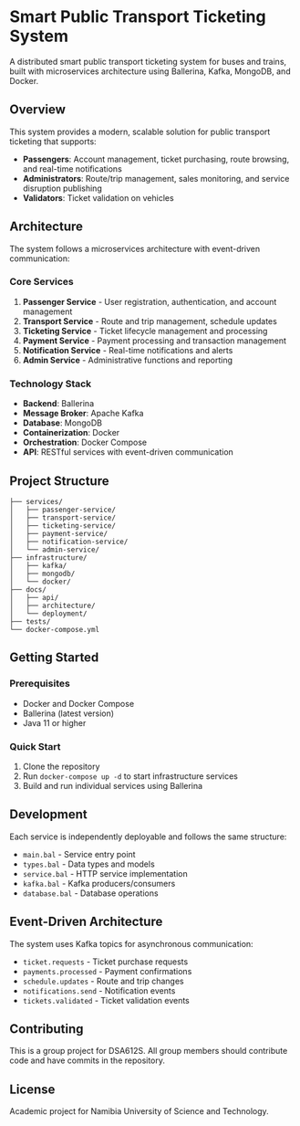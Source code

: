 # Smart Public Transport Ticketing System

A distributed smart public transport ticketing system for buses and trains, built with microservices architecture using Ballerina, Kafka, MongoDB, and Docker.

## Overview

This system provides a modern, scalable solution for public transport ticketing that supports:
- **Passengers**: Account management, ticket purchasing, route browsing, and real-time notifications
- **Administrators**: Route/trip management, sales monitoring, and service disruption publishing
- **Validators**: Ticket validation on vehicles

## Architecture

The system follows a microservices architecture with event-driven communication:

### Core Services
1. **Passenger Service** - User registration, authentication, and account management
2. **Transport Service** - Route and trip management, schedule updates
3. **Ticketing Service** - Ticket lifecycle management and processing
4. **Payment Service** - Payment processing and transaction management
5. **Notification Service** - Real-time notifications and alerts
6. **Admin Service** - Administrative functions and reporting

### Technology Stack
- **Backend**: Ballerina
- **Message Broker**: Apache Kafka
- **Database**: MongoDB
- **Containerization**: Docker
- **Orchestration**: Docker Compose
- **API**: RESTful services with event-driven communication

## Project Structure

```
├── services/
│   ├── passenger-service/
│   ├── transport-service/
│   ├── ticketing-service/
│   ├── payment-service/
│   ├── notification-service/
│   └── admin-service/
├── infrastructure/
│   ├── kafka/
│   ├── mongodb/
│   └── docker/
├── docs/
│   ├── api/
│   ├── architecture/
│   └── deployment/
├── tests/
└── docker-compose.yml
```

## Getting Started

### Prerequisites
- Docker and Docker Compose
- Ballerina (latest version)
- Java 11 or higher

### Quick Start
1. Clone the repository
2. Run `docker-compose up -d` to start infrastructure services
3. Build and run individual services using Ballerina

## Development

Each service is independently deployable and follows the same structure:
- `main.bal` - Service entry point
- `types.bal` - Data types and models
- `service.bal` - HTTP service implementation
- `kafka.bal` - Kafka producers/consumers
- `database.bal` - Database operations

## Event-Driven Architecture

The system uses Kafka topics for asynchronous communication:
- `ticket.requests` - Ticket purchase requests
- `payments.processed` - Payment confirmations
- `schedule.updates` - Route and trip changes
- `notifications.send` - Notification events
- `tickets.validated` - Ticket validation events

## Contributing

This is a group project for DSA612S. All group members should contribute code and have commits in the repository.

## License

Academic project for Namibia University of Science and Technology.